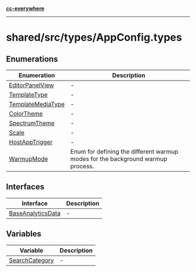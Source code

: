 [**cc-everywhere**](../../../../index.md)

***

# shared/src/types/AppConfig.types

## Enumerations

| Enumeration | Description |
| ------ | ------ |
| [EditorPanelView](enumerations/editor-panel-view.md) | - |
| [TemplateType](enumerations/template-type.md) | - |
| [TemplateMediaType](enumerations/template-media-type.md) | - |
| [ColorTheme](enumerations/color-theme.md) | - |
| [SpectrumTheme](enumerations/spectrum-theme.md) | - |
| [Scale](enumerations/scale.md) | - |
| [HostAppTrigger](enumerations/host-app-trigger.md) | - |
| [WarmupMode](enumerations/warmup-mode.md) | Enum for defining the different warmup modes for the background warmup process. |

## Interfaces

| Interface | Description |
| ------ | ------ |
| [BaseAnalyticsData](interfaces/base-analytics-data.md) | - |

## Variables

| Variable | Description |
| ------ | ------ |
| [SearchCategory](variables/search-category.md) | - |
